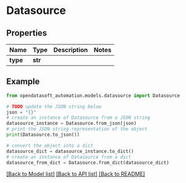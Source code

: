# Datasource


## Properties

Name | Type | Description | Notes
------------ | ------------- | ------------- | -------------
**type** | **str** |  | 

## Example

```python
from opendatasoft_automation.models.datasource import Datasource

# TODO update the JSON string below
json = "{}"
# create an instance of Datasource from a JSON string
datasource_instance = Datasource.from_json(json)
# print the JSON string representation of the object
print(Datasource.to_json())

# convert the object into a dict
datasource_dict = datasource_instance.to_dict()
# create an instance of Datasource from a dict
datasource_from_dict = Datasource.from_dict(datasource_dict)
```
[[Back to Model list]](../README.md#documentation-for-models) [[Back to API list]](../README.md#documentation-for-api-endpoints) [[Back to README]](../README.md)


